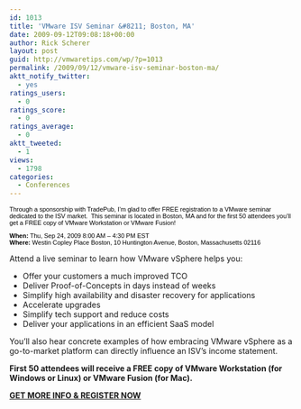 ```yaml
---
id: 1013
title: 'VMware ISV Seminar &#8211; Boston, MA'
date: 2009-09-12T09:08:18+00:00
author: Rick Scherer
layout: post
guid: http://vmwaretips.com/wp/?p=1013
permalink: /2009/09/12/vmware-isv-seminar-boston-ma/
aktt_notify_twitter:
  - yes
ratings_users:
  - 0
ratings_score:
  - 0
ratings_average:
  - 0
aktt_tweeted:
  - 1
views:
  - 1798
categories:
  - Conferences
---
```

<p style="font-family: verdana, arial, helvetica; color: #000000; font-size: 11px;">
  <span style="font-family: verdana, arial, helvetica; color: #000000; font-size: 11px;">Through a sponsorship with TradePub, I&#8217;m glad to offer FREE registration to a VMware seminar dedicated to the ISV market.  This seminar is located in Boston, MA and for the first 50 attendees you&#8217;ll get a FREE copy of VMware Workstation or VMware Fusion!</span>
</p>

<p style="font-family: verdana, arial, helvetica; color: #000000; font-size: 11px;">
  <span style="font-family: verdana, arial, helvetica; color: #000000; font-size: 11px;"><strong>When:</strong> Thu, Sep 24, 2009 8:00 AM &#8211; 4:30 PM EST<br /> <strong>Where:</strong> Westin Copley Place Boston, 10 Huntington Avenue, Boston, Massachusetts 02116</p> 
  
  <p>
    Attend a live seminar to learn how VMware vSphere helps you: </span>
  </p>
  
  <ul>
    <li>
      Offer your customers a much improved TCO
    </li>
    <li>
      Deliver Proof-of-Concepts in days instead of weeks
    </li>
    <li>
      Simplify high availability and disaster recovery for applications
    </li>
    <li>
      Accelerate upgrades
    </li>
    <li>
      Simplify tech support and reduce costs
    </li>
    <li>
      Deliver your applications in an efficient SaaS model
    </li>
  </ul>
  
  <p>
    You&#8217;ll also hear concrete examples of how embracing VMware vSphere as a go-to-market platform can directly influence an ISV&#8217;s income statement.
  </p>
  
  <p>
    <strong>First 50 attendees will receive a FREE copy of VMware Workstation (for Windows or Linux) or VMware Fusion (for Mac).</strong>
  </p>
  
  <p>
    <strong><a href="http://vmwaretips.tradepub.com/free/w_vmwa01/" target="_blank">GET MORE INFO & REGISTER NOW</a></strong>
  </p>